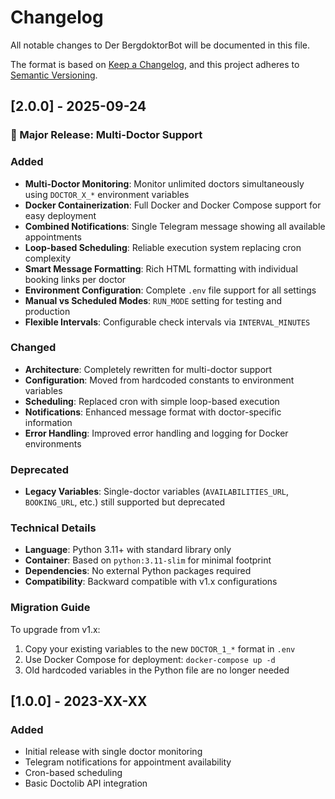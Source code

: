 # Changelog

All notable changes to Der BergdoktorBot will be documented in this file.

The format is based on [Keep a Changelog](https://keepachangelog.com/en/1.0.0/),
and this project adheres to [Semantic Versioning](https://semver.org/spec/v2.0.0.html).

## [2.0.0] - 2025-09-24

### 🎉 Major Release: Multi-Doctor Support

### Added
- **Multi-Doctor Monitoring**: Monitor unlimited doctors simultaneously using `DOCTOR_X_*` environment variables
- **Docker Containerization**: Full Docker and Docker Compose support for easy deployment
- **Combined Notifications**: Single Telegram message showing all available appointments
- **Loop-based Scheduling**: Reliable execution system replacing cron complexity
- **Smart Message Formatting**: Rich HTML formatting with individual booking links per doctor
- **Environment Configuration**: Complete `.env` file support for all settings
- **Manual vs Scheduled Modes**: `RUN_MODE` setting for testing and production
- **Flexible Intervals**: Configurable check intervals via `INTERVAL_MINUTES`

### Changed
- **Architecture**: Completely rewritten for multi-doctor support
- **Configuration**: Moved from hardcoded constants to environment variables
- **Scheduling**: Replaced cron with simple loop-based execution
- **Notifications**: Enhanced message format with doctor-specific information
- **Error Handling**: Improved error handling and logging for Docker environments

### Deprecated
- **Legacy Variables**: Single-doctor variables (`AVAILABILITIES_URL`, `BOOKING_URL`, etc.) still supported but deprecated

### Technical Details
- **Language**: Python 3.11+ with standard library only
- **Container**: Based on `python:3.11-slim` for minimal footprint  
- **Dependencies**: No external Python packages required
- **Compatibility**: Backward compatible with v1.x configurations

### Migration Guide
To upgrade from v1.x:
1. Copy your existing variables to the new `DOCTOR_1_*` format in `.env`
2. Use Docker Compose for deployment: `docker-compose up -d`
3. Old hardcoded variables in the Python file are no longer needed

## [1.0.0] - 2023-XX-XX

### Added
- Initial release with single doctor monitoring
- Telegram notifications for appointment availability
- Cron-based scheduling
- Basic Doctolib API integration